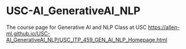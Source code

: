 # USC-AI_GenerativeAI_NLP
The course page for Generative AI and NLP Class at USC 
https://allen-ml.github.io/USC-AI_GenerativeAI_NLP/USC_ITP_459_GEN_AI_NLP_Homepage.html
